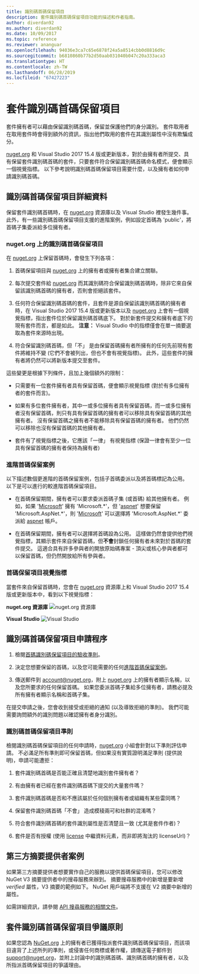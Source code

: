 ```yaml
---
title: 識別碼首碼保留項目
description: 套件識別碼首碼保留項目功能的描述和作者指南。
author: diverdan92
ms.author: diverdan92
ms.date: 10/09/2017
ms.topic: reference
ms.reviewer: ananguar
ms.openlocfilehash: 94036e3ca7c65e6878f24a5a8514cbb0d8816d9c
ms.sourcegitcommit: b6810860b77b2d50aab031040b047c20a333aca3
ms.translationtype: HT
ms.contentlocale: zh-TW
ms.lasthandoff: 06/28/2019
ms.locfileid: "67427223"
---
```

# <a name="package-id-prefix-reservation"></a>套件識別碼首碼保留項目

套件擁有者可以藉由保留識別碼首碼，保留並保護他們的身分識別。 套件取用者在取用套件時會得到額外的資訊，指出他們取用的套件在其識別屬性中沒有欺騙成分。 

[nuget.org](https://www.nuget.org/) 和 Visual Studio 2017 15.4 版或更新版本，對於由擁有者所提交、具有保留套件識別碼首碼的套件，只要套件符合保留識別碼首碼命名模式，便會顯示一個視覺指標。 以下參考說明識別碼首碼保留項目需要什麼，以及擁有者如何申請識別碼首碼。

## <a name="id-prefix-reservation-details"></a>識別碼首碼保留項目詳細資料

保留套件識別碼首碼時，在 [nuget.org](https://www.nuget.org/) 資源庫以及 Visual Studio 裡發生幾件事。 此外，有一些識別碼首碼保留項目支援的進階案例，例如設定首碼為 'public'，將首碼子集委派給多位擁有者。

### <a name="id-prefix-reservation-on-nugetorg"></a>nuget.org 上的識別碼首碼保留項目

在 [nuget.org](https://www.nuget.org/) 上保留首碼時，會發生下列各項：

1. 首碼保留項目與 [nuget.org](https://www.nuget.org/) 上的擁有者或擁有者集合建立關聯。

1. 每次提交套件給 [nuget.org](https://www.nuget.org/) 而其識別碼符合保留識別碼首碼時，除非它來自保留該識別碼首碼的擁有者，否則會拒絕該套件。

1. 任何符合保留識別碼首碼的套件，且套件是源自保留該識別碼首碼的擁有者時，在 Visual Studio 2017 15.4 版或更新版本以及 [nuget.org](https://www.nuget.org/) 上會有一個視覺指標，指出套件位於保留識別碼首碼底下。 對於新套件提交和擁有者底下的現有套件而言，都是如此。 **注意：** Visual Studio 中的指標僅會在單一摘要選取為套件來源時出現。

1. 符合保留識別碼首碼，但「不」  是由保留首碼擁有者所擁有的任何先前現有套件將維持不變 (它們不會被列出，但也不會有視覺指標)。 此外，這些套件的擁有者將仍然可以將新版本提交至套件。

這些變更是根據下列條件，且加上幾個額外的限制：

- 只需要有一位套件擁有者具有保留首碼，便會顯示視覺指標 (對於有多位擁有者的套件而言)。

- 如果有多位套件擁有者，其中一或多位擁有者具有保留首碼，而一或多位擁有者沒有保留首碼，則只有具有保留首碼的擁有者可以移除具有保留首碼的其他擁有者。 沒有保留首碼之擁有者不能移除具有保留首碼的擁有者。 他們仍然可以移除也沒有保留首碼的其他擁有者。

- 套件有了視覺指標之後，它應該「一律」  有視覺指標 (保證一律會有至少一位具有保留首碼的擁有者保持為擁有者)

### <a name="advanced-prefix-reservation-scenarios"></a>進階首碼保留案例

以下描述數個更進階的首碼保留案例，包括子首碼委派以及將首碼標記為公用。 以下是可以進行的較進階首碼保留項目。 

- 在首碼保留期間，擁有者可以要求委派首碼子集 (或首碼) 給其他擁有者。 例如，如果 '[Microsoft](https://www.nuget.org/profiles/microsoft)' 擁有 'Microsoft.\*'，但 '[aspnet](https://www.nuget.org/profiles/aspnet)' 想要保留 'Microsoft.AspNet.\*'，則 '[Microsoft](https://www.nuget.org/profiles/microsoft)' 可以選擇將 'Microsoft.AspNet.\*' 委派給 [aspnet](https://www.nuget.org/profiles/aspnet) 帳戶。

- 在首碼保留期間，擁有者可以選擇將首碼設為公用。 這樣做仍然會提供他們視覺指標，其顯示套件來自保留首碼，但**不會**封鎖任何擁有者未來對於首碼的套件提交。 這適合具有許多參與者的開放原始碼專案 - 頂尖或核心參與者都可以保留首碼，但仍然開放給所有參與者。 

### <a name="prefix-reservation-visual-indicator"></a>首碼保留項目視覺指標

當套件來自保留首碼時，您會在 [nuget.org](https://www.nuget.org/) 資源庫上和 Visual Studio 2017 15.4 版或更新版本中，看到以下視覺指標：

**nuget.org 資源庫**
![nuget.org 資源庫](media/nuget-gallery-reserved-prefix.png)

**Visual Studio**
![Visual Studio](media/visual-studio-reserved-prefix.png)

## <a name="id-prefix-reservation-application-process"></a>識別碼首碼保留項目申請程序

1. 檢閱[首碼識別碼保留項目的驗收準則](#id-prefix-reservation-criteria)。

2. 決定您想要保留的首碼，以及您可能需要的任何[進階首碼保留案例](#advanced-prefix-reservation-scenarios)。

3. 傳送郵件到 [account@nuget.org](mailto:account@nuget.org)，附上 [nuget.org](https://www.nuget.org/) 上的擁有者顯示名稱，以及您所要求的任何保留首碼。 如果您委派首碼子集給多位擁有者，請務必提及所有擁有者顯示名稱和首碼子集。

在提交申請之後，您會收到接受或拒絕的通知 (以及導致拒絕的準則)。 我們可能需要詢問額外的識別問題以確認擁有者身分識別。

### <a name="id-prefix-reservation-criteria"></a>識別碼首碼保留項目準則

檢閱識別碼首碼保留項目的任何申請時，[nuget.org](https://www.nuget.org/) 小組會針對以下準則評估申請。 不必滿足所有準則即可保留首碼，但如果沒有實質證明滿足準則 (提供說明)，申請可能遭拒：

1. 套件識別碼首碼是否能正確且清楚地識別套件擁有者？

1. 有由擁有者已經在套件識別碼首碼下提交的大量套件嗎？

1. 套件識別碼首碼是否和不應該屬於任何個別擁有者或組織有某些雷同嗎？

1. 保留套件識別碼首碼「不會」  造成模稜兩可和社群的混淆嗎？

1. 符合套件識別碼首碼的套件識別屬性是否清楚且一致 (尤其是套件作者)？

1. 套件是否有授權 (使用 [license](../reference/nuspec.md#license) 中繼資料元素，而非即將淘汰的 licenseUrl)？

## <a name="third-party-feed-provider-scenarios"></a>第三方摘要提供者案例

如果第三方摘要提供者想要實作自己的服務以提供首碼保留項目，您可以修改 NuGet V3 摘要提供者中的搜尋服務來辦到。 摘要搜尋服務中的新增是要新增 *verified* 屬性，V3 摘要的範例如下。 NuGet 用戶端將不支援在 V2 摘要中新增的屬性。

如需詳細資訊，請參閱 [API 搜尋服務的相關文件](../api/search-query-service-resource.md)。

## <a name="package-id-prefix-reservation-dispute-policy"></a>套件識別碼首碼保留項目爭議原則
如果您認為 [NuGet.org](https://www.nuget.org) 上的擁有者已獲得指派套件識別碼首碼保留項目，而該項目違背了上述所列的準則，或侵害任何商標或著作權，請傳送電子郵件到 [support@nuget.org](mailto:support@nuget.org)，並附上討論中的識別碼首碼、識別碼首碼的擁有者，以及所指派首碼保留項目的爭議理由。

